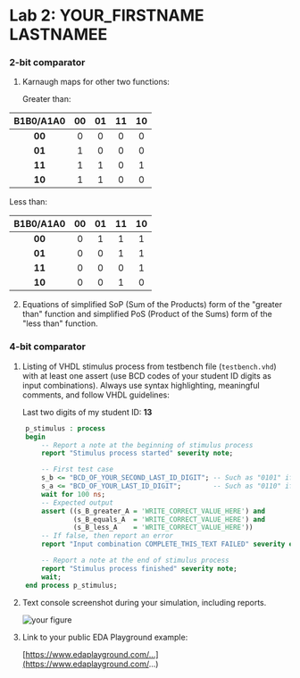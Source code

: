 # Lab 2: YOUR_FIRSTNAME LASTNAMEE

### 2-bit comparator

1. Karnaugh maps for other two functions:

   Greater than:

  |B1B0/A1A0| **00** | **01** | **11** | **10** |
  | :-:    | :-:    | :-:    | :-:    | :-:    |
  | **00** |   0    |   0    |   0    |   0    |
  | **01** |   1    |   0    |   0    |   0    |
  | **11** |   1    |   1    |   0    |   1    |
  | **10** |   1    |   1    |   0    |   0    |
  
   Less than:
   
  |B1B0/A1A0| **00** | **01** | **11** | **10** |
  | :-:    | :-:    | :-:    | :-:    | :-:    |
  | **00** |   0    |   1    |   1    |   1    |
  | **01** |   0    |   0    |   1    |   1    |
  | **11** |   0    |   0    |   0    |   1    |
  | **10** |   0    |   0    |   1    |   0    |
   

2. Equations of simplified SoP (Sum of the Products) form of the "greater than" function and simplified PoS (Product of the Sums) form of the "less than" function.

 

### 4-bit comparator

1. Listing of VHDL stimulus process from testbench file (`testbench.vhd`) with at least one assert (use BCD codes of your student ID digits as input combinations). Always use syntax highlighting, meaningful comments, and follow VHDL guidelines:

   Last two digits of my student ID: **13**

```vhdl
    p_stimulus : process
    begin
        -- Report a note at the beginning of stimulus process
        report "Stimulus process started" severity note;

        -- First test case
        s_b <= "BCD_OF_YOUR_SECOND_LAST_ID_DIGIT"; -- Such as "0101" if ID = xxxx56
        s_a <= "BCD_OF_YOUR_LAST_ID_DIGIT";        -- Such as "0110" if ID = xxxx56
        wait for 100 ns;
        -- Expected output
        assert ((s_B_greater_A = 'WRITE_CORRECT_VALUE_HERE') and
                (s_B_equals_A  = 'WRITE_CORRECT_VALUE_HERE') and
                (s_B_less_A    = 'WRITE_CORRECT_VALUE_HERE'))
        -- If false, then report an error
        report "Input combination COMPLETE_THIS_TEXT FAILED" severity error;

        -- Report a note at the end of stimulus process
        report "Stimulus process finished" severity note;
        wait;
    end process p_stimulus;
```

2. Text console screenshot during your simulation, including reports.

   ![your figure]()

3. Link to your public EDA Playground example:

   [https://www.edaplayground.com/...](https://www.edaplayground.com/...)
